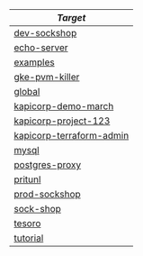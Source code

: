 | *Target* |
| -------- | 
|[dev-sockshop](../dev-sockshop/docs/README.md)|
|[echo-server](../echo-server/docs/README.md)|
|[examples](../examples/docs/README.md)|
|[gke-pvm-killer](../gke-pvm-killer/docs/README.md)|
|[global](../global/docs/README.md)|
|[kapicorp-demo-march](../kapicorp-demo-march/docs/README.md)|
|[kapicorp-project-123](../kapicorp-project-123/docs/README.md)|
|[kapicorp-terraform-admin](../kapicorp-terraform-admin/docs/README.md)|
|[mysql](../mysql/docs/README.md)|
|[postgres-proxy](../postgres-proxy/docs/README.md)|
|[pritunl](../pritunl/docs/README.md)|
|[prod-sockshop](../prod-sockshop/docs/README.md)|
|[sock-shop](../sock-shop/docs/README.md)|
|[tesoro](../tesoro/docs/README.md)|
|[tutorial](../tutorial/docs/README.md)|
